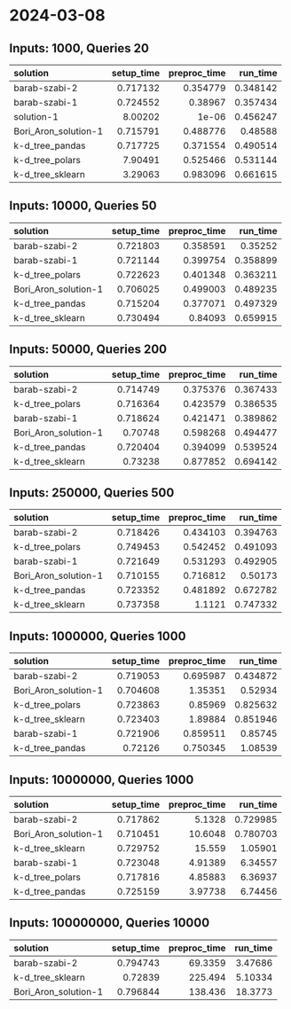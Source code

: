 # 2024-03-08

## Inputs: 1000, Queries 20

| solution             |   setup_time |   preproc_time |   run_time |
|:---------------------|-------------:|---------------:|-----------:|
| barab-szabi-2        |     0.717132 |       0.354779 |   0.348142 |
| barab-szabi-1        |     0.724552 |       0.38967  |   0.357434 |
| solution-1           |     8.00202  |       1e-06    |   0.456247 |
| Bori_Aron_solution-1 |     0.715791 |       0.488776 |   0.48588  |
| k-d_tree_pandas      |     0.717725 |       0.371554 |   0.490514 |
| k-d_tree_polars      |     7.90491  |       0.525466 |   0.531144 |
| k-d_tree_sklearn     |     3.29063  |       0.983096 |   0.661615 |

## Inputs: 10000, Queries 50

| solution             |   setup_time |   preproc_time |   run_time |
|:---------------------|-------------:|---------------:|-----------:|
| barab-szabi-2        |     0.721803 |       0.358591 |   0.35252  |
| barab-szabi-1        |     0.721144 |       0.399754 |   0.358899 |
| k-d_tree_polars      |     0.722623 |       0.401348 |   0.363211 |
| Bori_Aron_solution-1 |     0.706025 |       0.499003 |   0.489235 |
| k-d_tree_pandas      |     0.715204 |       0.377071 |   0.497329 |
| k-d_tree_sklearn     |     0.730494 |       0.84093  |   0.659915 |

## Inputs: 50000, Queries 200

| solution             |   setup_time |   preproc_time |   run_time |
|:---------------------|-------------:|---------------:|-----------:|
| barab-szabi-2        |     0.714749 |       0.375376 |   0.367433 |
| k-d_tree_polars      |     0.716364 |       0.423579 |   0.386535 |
| barab-szabi-1        |     0.718624 |       0.421471 |   0.389862 |
| Bori_Aron_solution-1 |     0.70748  |       0.598268 |   0.494477 |
| k-d_tree_pandas      |     0.720404 |       0.394099 |   0.539524 |
| k-d_tree_sklearn     |     0.73238  |       0.877852 |   0.694142 |

## Inputs: 250000, Queries 500

| solution             |   setup_time |   preproc_time |   run_time |
|:---------------------|-------------:|---------------:|-----------:|
| barab-szabi-2        |     0.718426 |       0.434103 |   0.394763 |
| k-d_tree_polars      |     0.749453 |       0.542452 |   0.491093 |
| barab-szabi-1        |     0.721649 |       0.531293 |   0.492905 |
| Bori_Aron_solution-1 |     0.710155 |       0.716812 |   0.50173  |
| k-d_tree_pandas      |     0.723352 |       0.481892 |   0.672782 |
| k-d_tree_sklearn     |     0.737358 |       1.1121   |   0.747332 |

## Inputs: 1000000, Queries 1000

| solution             |   setup_time |   preproc_time |   run_time |
|:---------------------|-------------:|---------------:|-----------:|
| barab-szabi-2        |     0.719053 |       0.695987 |   0.434872 |
| Bori_Aron_solution-1 |     0.704608 |       1.35351  |   0.52934  |
| k-d_tree_polars      |     0.723863 |       0.85969  |   0.825632 |
| k-d_tree_sklearn     |     0.723403 |       1.89884  |   0.851946 |
| barab-szabi-1        |     0.721906 |       0.859511 |   0.85745  |
| k-d_tree_pandas      |     0.72126  |       0.750345 |   1.08539  |

## Inputs: 10000000, Queries 1000

| solution             |   setup_time |   preproc_time |   run_time |
|:---------------------|-------------:|---------------:|-----------:|
| barab-szabi-2        |     0.717862 |        5.1328  |   0.729985 |
| Bori_Aron_solution-1 |     0.710451 |       10.6048  |   0.780703 |
| k-d_tree_sklearn     |     0.729752 |       15.559   |   1.05901  |
| barab-szabi-1        |     0.723048 |        4.91389 |   6.34557  |
| k-d_tree_polars      |     0.717816 |        4.85883 |   6.36937  |
| k-d_tree_pandas      |     0.725159 |        3.97738 |   6.74456  |

## Inputs: 100000000, Queries 10000

| solution             |   setup_time |   preproc_time |   run_time |
|:---------------------|-------------:|---------------:|-----------:|
| barab-szabi-2        |     0.794743 |        69.3359 |    3.47686 |
| k-d_tree_sklearn     |     0.72839  |       225.494  |    5.10334 |
| Bori_Aron_solution-1 |     0.796844 |       138.436  |   18.3773  |